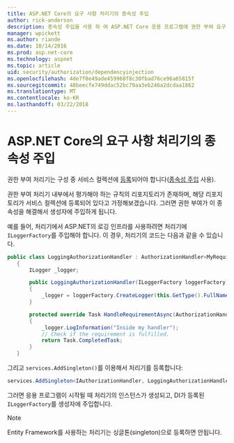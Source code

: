 ```yaml
---
title: ASP.NET Core의 요구 사항 처리기의 종속성 주입
author: rick-anderson
description: 종속성 주입을 사용 하 여 ASP.NET Core 응용 프로그램에 권한 부여 요구 사항을 처리기를 삽입 하는 방법에 알아봅니다.
manager: wpickett
ms.author: riande
ms.date: 10/14/2016
ms.prod: asp.net-core
ms.technology: aspnet
ms.topic: article
uid: security/authorization/dependencyinjection
ms.openlocfilehash: 4de7f0e49ade459968f8c30fbad76ce96a65815f
ms.sourcegitcommit: 48beecfe749ddac52bc79aa3eb246a2dcdaa1862
ms.translationtype: MT
ms.contentlocale: ko-KR
ms.lasthandoff: 03/22/2018
---
```

# <a name="dependency-injection-in-requirement-handlers-in-aspnet-core"></a>ASP.NET Core의 요구 사항 처리기의 종속성 주입

<a name="security-authorization-di"></a>

권한 부여 처리기는 구성 중 서비스 컬렉션에 [등록](xref:security/authorization/policies#handler-registration)되어야 합니다([종속성 주입](xref:fundamentals/dependency-injection#fundamentals-dependency-injection) 사용).

권한 부여 처리기 내부에서 평가해야 하는 규칙의 리포지토리가 존재하며, 해당 리포지토리가 서비스 컬렉션에 등록되어 있다고 가정해보겠습니다. 그러면 권한 부여가 이 종속성을 해결해서 생성자에 주입하게 됩니다.

예를 들어, 처리기에서 ASP.NET의 로깅 인프라를 사용하려면 처리기에 `ILoggerFactory`를 주입해야 합니다. 이 경우, 처리기의 코드는 다음과 같을 수 있습니다.

```csharp
public class LoggingAuthorizationHandler : AuthorizationHandler<MyRequirement>
   {
       ILogger _logger;

       public LoggingAuthorizationHandler(ILoggerFactory loggerFactory)
       {
           _logger = loggerFactory.CreateLogger(this.GetType().FullName);
       }

       protected override Task HandleRequirementAsync(AuthorizationHandlerContext context, MyRequirement requirement)
       {
           _logger.LogInformation("Inside my handler");
           // Check if the requirement is fulfilled.
           return Task.CompletedTask;
       }
   }
   ```

그리고 `services.AddSingleton()`를 이용해서 처리기를 등록합니다:

```csharp
services.AddSingleton<IAuthorizationHandler, LoggingAuthorizationHandler>();
```

그러면 응용 프로그램이 시작될 때 처리기의 인스턴스가 생성되고, DI가 등록된 `ILoggerFactory`를 생성자에 주입합니다.

> [!NOTE]
> Entity Framework를 사용하는 처리기는 싱글톤(singleton)으로 등록하면 안됩니다.
